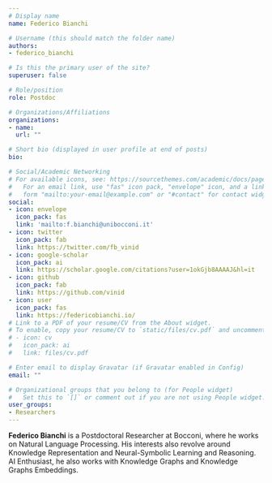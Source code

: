 ```yaml
---
# Display name
name: Federico Bianchi

# Username (this should match the folder name)
authors:
- federico_bianchi

# Is this the primary user of the site?
superuser: false

# Role/position
role: Postdoc

# Organizations/Affiliations
organizations:
- name:
  url: ""

# Short bio (displayed in user profile at end of posts)
bio:

# Social/Academic Networking
# For available icons, see: https://sourcethemes.com/academic/docs/page-builder/#icons
#   For an email link, use "fas" icon pack, "envelope" icon, and a link in the
#   form "mailto:your-email@example.com" or "#contact" for contact widget.
social:
- icon: envelope
  icon_pack: fas
  link: 'mailto:f.bianchi@unibocconi.it'  
- icon: twitter
  icon_pack: fab
  link: https://twitter.com/fb_vinid
- icon: google-scholar
  icon_pack: ai
  link: https://scholar.google.com/citations?user=1okGjb8AAAAJ&hl=it
- icon: github
  icon_pack: fab
  link: https://github.com/vinid
- icon: user
  icon_pack: fas
  link: https://federicobianchi.io/
# Link to a PDF of your resume/CV from the About widget.
# To enable, copy your resume/CV to `static/files/cv.pdf` and uncomment the lines below.
# - icon: cv
#   icon_pack: ai
#   link: files/cv.pdf

# Enter email to display Gravatar (if Gravatar enabled in Config)
email: ""

# Organizational groups that you belong to (for People widget)
#   Set this to `[]` or comment out if you are not using People widget.
user_groups:
- Researchers
---
```


**Federico Bianchi** is a Postdoctoral Researcher at Bocconi, where he works on Natural Language Processing.
His interests also revolve around Knowledge Representation and Neural-Symbolic Learning and Reasoning. AI Enthusiast, he also works with Knowledge Graphs and Knowledge Graphs Embeddings.
